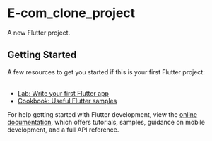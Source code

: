 # E-com_clone_project

A new Flutter project.

## Getting Started

A few resources to get you started if this is your first Flutter project:
<br>
<br>
  
- [Lab: Write your first Flutter app](https://docs.flutter.dev/get-started/codelab)
- [Cookbook: Useful Flutter samples](https://docs.flutter.dev/cookbook)

For help getting started with Flutter development, view the
[online documentation](https://docs.flutter.dev/), which offers tutorials,
samples, guidance on mobile development, and a full API reference.



